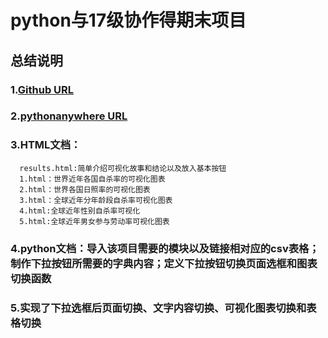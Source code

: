 # python与17级协作得期末项目


## 总结说明
### 1.[Github URL](https://github.com/QSWing/python)
### 2.[pythonanywhere URL](QSWing.pythonanywhere.com )
### 3.HTML文档：
      results.html:简单介绍可视化故事和结论以及放入基本按钮
      1.html：世界近年各国自杀率的可视化图表
      2.html：世界各国日照率的可视化图表
      3.html：全球近年分年龄段自杀率可视化图表
      4.html:全球近年性别自杀率可视化
      5.html:全球近年男女参与劳动率可视化图表
### 4.python文档：导入该项目需要的模块以及链接相对应的csv表格；制作下拉按钮所需要的字典内容；定义下拉按钮切换页面选框和图表切换函数
### 5.实现了下拉选框后页面切换、文字内容切换、可视化图表切换和表格切换
 
